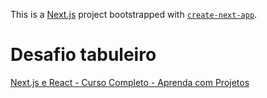 This is a [Next.js](https://nextjs.org/) project bootstrapped with [`create-next-app`](https://github.com/vercel/next.js/tree/canary/packages/create-next-app).

# Desafio tabuleiro

[Next.js e React - Curso Completo - Aprenda com Projetos](https://www.udemy.com/course/nextjs-e-react/) 
